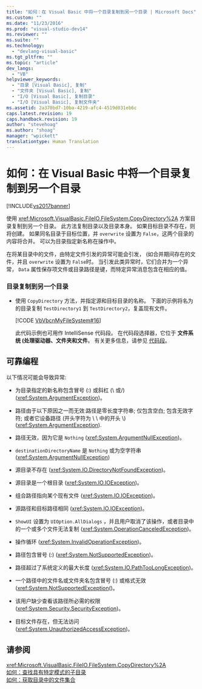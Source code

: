 ```yaml
---
title: "如何：在 Visual Basic 中将一个目录复制到另一个目录 | Microsoft Docs"
ms.custom: ""
ms.date: "11/23/2016"
ms.prod: "visual-studio-dev14"
ms.reviewer: ""
ms.suite: ""
ms.technology: 
  - "devlang-visual-basic"
ms.tgt_pltfrm: ""
ms.topic: "article"
dev_langs: 
  - "VB"
helpviewer_keywords: 
  - "目录 [Visual Basic], 复制"
  - "文件夹 [Visual Basic], 复制"
  - "I/O [Visual Basic], 复制目录"
  - "I/O [Visual Basic], 复制文件夹"
ms.assetid: 2a370bd7-10ba-4219-afc4-4519d031eb6c
caps.latest.revision: 19
caps.handback.revision: 19
author: "stevehoag"
ms.author: "shoag"
manager: "wpickett"
translationtype: Human Translation
---
```

# 如何：在 Visual Basic 中将一个目录复制到另一个目录
[!INCLUDE[vs2017banner](../../../../csharp/includes/vs2017banner.md)]

使用 <xref:Microsoft.VisualBasic.FileIO.FileSystem.CopyDirectory%2A> 方案目录复制到另一个目录。  此方法复制目录以及目录本身。  如果目标目录不存在，则将创建。  如果同名目录于目标位置，并 `overwrite` 设置为 `False`，这两个目录的内容将合并。  可以为目录指定新名称在操作中。  
  
 在将某目录中的文件，由特定文件引发的异常可能会引发， \(如合并期间存在的文件，并且 `overwrite` 设置为 `False`时。  当引发此类异常时，它们合并为一个异常， `Data` 属性保存项文件或目录路径是键，而特定异常消息包含在相应的值。  
  
### 目录复制到另一个目录  
  
-   使用 `CopyDirectory` 方法，并指定源和目标目录的名称。  下面的示例将名为的目录复制 `TestDirectory1` 到 `TestDirectory2`，复盖现有文件。  
  
     [!CODE [VbVbcnMyFileSystem#16](../CodeSnippet/VS_Snippets_VBCSharp/VbVbcnMyFileSystem#16)]  
  
     此代码示例也可用作 IntelliSense 代码段。  在代码段选择器，它位于 **文件系统 \(处理驱动器、文件夹和文件**。  有关更多信息，请参见 [代码段](/visual-studio/ide/code-snippets)。  
  
## 可靠编程  
 以下情况可能会导致异常:  
  
-   为目录指定的新名称包含冒号 \(:\) 或斜杠 \(\\ 或\/\) \(<xref:System.ArgumentException>\)。  
  
-   路径由于以下原因之一而无效:路径是零长度字符串; 仅包含空白; 包含无效字符; 或者它设备路径 \(开头字符为 \\ \\ 中的开头  \\\) \(<xref:System.ArgumentException>\).  
  
-   路径无效，因为它是 `Nothing` \(<xref:System.ArgumentNullException>\)。  
  
-   `destinationDirectoryName` 是 `Nothing` 或为空字符串 \(<xref:System.ArgumentNullException>\)  
  
-   源目录不存在 \(<xref:System.IO.DirectoryNotFoundException>\)。  
  
-   源目录是一个根目录 \(<xref:System.IO.IOException>\)。  
  
-   组合路径指向某个现有文件 \(<xref:System.IO.IOException>\)。  
  
-   源路径和目标路径相同 \(<xref:System.IO.IOException>\)。  
  
-   `ShowUI` 设置为 `UIOption.AllDialogs` ，并且用户取消了该操作，或者目录中的一个或多个文件无法复制 \(<xref:System.OperationCanceledException>\)。  
  
-   操作循环 \(<xref:System.InvalidOperationException>\)。  
  
-   路径包含冒号 \(:\) \(<xref:System.NotSupportedException>\)。  
  
-   路径超过了系统定义的最大长度 \(<xref:System.IO.PathTooLongException>\)。  
  
-   一个路径中的文件名或文件夹名包含冒号 \(:\) 或格式无效 \(<xref:System.NotSupportedException>\(\)。  
  
-   该用户缺少查看该路径所必需的权限 \(<xref:System.Security.SecurityException>\)。  
  
-   目标文件存在，但无法访问 \(<xref:System.UnauthorizedAccessException>\)。  
  
## 请参阅  
 <xref:Microsoft.VisualBasic.FileIO.FileSystem.CopyDirectory%2A>   
 [如何：查找具有特定模式的子目录](../../../../visual-basic/developing-apps/programming/drives-directories-files/how-to-find-subdirectories-with-a-specific-pattern.md)   
 [如何：获取目录中的文件集合](../../../../visual-basic/developing-apps/programming/drives-directories-files/how-to-get-the-collection-of-files-in-a-directory.md)